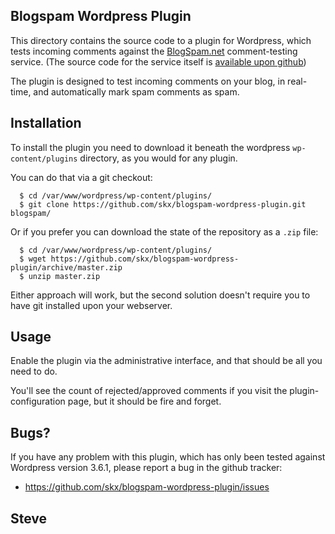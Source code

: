 Blogspam Wordpress Plugin
-------------------------

This directory contains the source code to a plugin for Wordpress, which tests incoming comments against the [BlogSpam.net](http://blogspam.net/) comment-testing service.  (The source code for the service itself is [available upon github](https://github.com/skx/blogspam.js/))

The plugin is designed to test incoming comments on your blog, in real-time, and automatically mark spam comments as spam.


Installation
------------

To install the plugin you need to download it beneath the wordpress `wp-content/plugins` directory,
as you would for any plugin.

You can do that via a git checkout:

      $ cd /var/www/wordpress/wp-content/plugins/
      $ git clone https://github.com/skx/blogspam-wordpress-plugin.git blogspam/

Or if you prefer you can download the state of the repository as a `.zip` file:

      $ cd /var/www/wordpress/wp-content/plugins/
      $ wget https://github.com/skx/blogspam-wordpress-plugin/archive/master.zip
      $ unzip master.zip

Either approach will work, but the second solution doesn't require you to have git installed upon your webserver.



Usage
-----

Enable the plugin via the administrative interface, and that should be all you need to do.

You'll see the count of rejected/approved comments if you visit the plugin-configuration
page, but it should be fire and forget.


Bugs?
-----

If you have any problem with this plugin, which has only
been tested against Wordpress version 3.6.1, please
report a bug in the github tracker:

 * https://github.com/skx/blogspam-wordpress-plugin/issues


Steve
---
